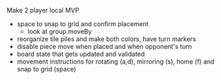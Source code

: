 Make 2 player local MVP
- space to snap to grid and confirm placement
  - look at group.moveBy
- reorganize tile piles and make both colors, have turn markers
- disable piece move when placed and when opponent's turn
- board state that gets updated and validated
- movement instructions for rotating (a,d),  mirroring (s), home (f) and snap to grid (space)
